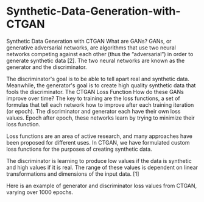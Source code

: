 # Synthetic-Data-Generation-with-CTGAN
Synthetic Data Generation with CTGAN
What are GANs?
GANs, or generative adversarial networks, are algorithms that use two neural networks competing against each other (thus the “adversarial”) in order to generate synthetic data [2]. The two neural networks are known as the generator and the discriminator.

The discriminator's goal is to be able to tell apart real and synthetic data. Meanwhile, the generator's goal is to create high quality synthetic data that fools the discriminator. 
The CTGAN Loss Function
How do these GANs improve over time? The key to training are the loss functions, a set of formulas that tell each network how to improve after each training iteration (or epoch). The discriminator and generator each have their own loss values. Epoch after epoch, these networks learn by trying to minimize their loss function.

Loss functions are an area of active research, and many approaches have been proposed for different uses. In CTGAN, we have formulated custom loss functions for the purposes of creating synthetic data.





The discriminator is learning to produce low values if the data is synthetic and high values if it is real. The range of these values is dependent on linear transformations and dimensions of the input data. [1]

Here is an example of generator and discriminator loss values from CTGAN, varying over 1000 epochs.
